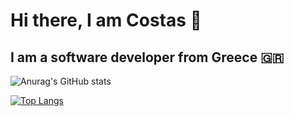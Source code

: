 # Hi there, I am Costas 👋
## I am a software developer from Greece 🇬🇷
![Anurag's GitHub stats](https://github-readme-stats.vercel.app/api?username=costaz00&show_icons=true&theme=radical)



[![Top Langs](https://github-readme-stats.vercel.app/api/top-langs/?username=costaz00&layout=compact)](https://github.com/anuraghazra/github-readme-stats)
